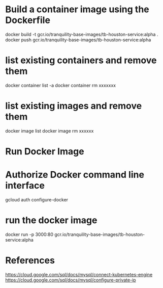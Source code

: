 # Build a container image using the Dockerfile
docker build -t gcr.io/tranquility-base-images/tb-houston-service:alpha .
docker push gcr.io/tranquility-base-images/tb-houston-service:alpha

# list existing containers and remove them
docker container list -a 
docker container rm xxxxxxx

# list existing images and remove them 
docker image list 
docker image rm xxxxxx

# Run Docker Image
# Authorize Docker command line interface
gcloud auth configure-docker


# run the docker image
docker run -p 3000:80 gcr.io/tranquility-base-images/tb-houston-service:alpha


# References
https://cloud.google.com/sql/docs/mysql/connect-kubernetes-engine
https://cloud.google.com/sql/docs/mysql/configure-private-ip
